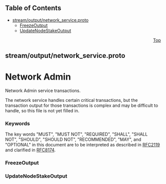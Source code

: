 ## Table of Contents

- [stream/output/network_service.proto](#stream_output_network_service-proto)
    - [FreezeOutput](#com-hedera-hapi-block-stream-output-FreezeOutput)
    - [UpdateNodeStakeOutput](#com-hedera-hapi-block-stream-output-UpdateNodeStakeOutput)
  



<a name="stream_output_network_service-proto"></a>
<p align="right"><a href="#top">Top</a></p>

## stream/output/network_service.proto
# Network Admin
Network Admin service transactions.

The network service handles certain critical transactions, but the
transaction output for those transactions is complex and may be difficult
to handle, so this file is not yet filled in.

### Keywords
The key words "MUST", "MUST NOT", "REQUIRED", "SHALL", "SHALL NOT",
"SHOULD", "SHOULD NOT", "RECOMMENDED", "MAY", and "OPTIONAL" in this
document are to be interpreted as described in
[RFC2119](https://www.ietf.org/rfc/rfc2119) and clarified in
[RFC8174](https://www.ietf.org/rfc/rfc8174).


<a name="com-hedera-hapi-block-stream-output-FreezeOutput"></a>

### FreezeOutput







<a name="com-hedera-hapi-block-stream-output-UpdateNodeStakeOutput"></a>

### UpdateNodeStakeOutput






 <!-- end messages -->

 <!-- end enums -->

 <!-- end HasExtensions -->

 <!-- end services -->



